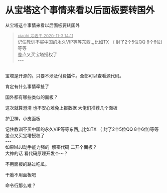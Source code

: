 # 从宝塔这个事情来看以后面板要转国外


从宝塔这个事情来看以后面板要转国外

<div class="quote"><blockquote><font size="2"><a href="https://www.hostloc.com/forum.php?mod=redirect&amp;goto=findpost&amp;pid=9394930&amp;ptid=761705" target="_blank"><font color="#999999">xiaohi 发表于 2020-11-3 14:11</font></a></font><br />
记住教训不买中国的永久VIP等等东西,,,比如TX （ 封了2个5位QQ 8个6位)等等<br />
差点又买宝塔授权了<br />
---</blockquote></div><br />
宝塔是开源的。只要不涉及付费插件。全部可以查看源代码。

肯定有什么事情牵扯了

国外都有哪些类似的面板？

这次就算澄清 也不安心难免上报数据 大佬们推荐几个面板

护卫神，小皮面板

记住教训不买中国的永久VIP等等东西,,,比如TX （ 封了2个5位QQ 8个6位)等等<br />
差点又买宝塔授权了<br />
---<br />
如果MJJ动手能力强的&nbsp;&nbsp;解密代码 二开个面板？<br />
大神的话 看代码原理开发个～？

不用面板的路过吃瓜。<img src="static/image/smiley/default/lol.gif" smilieid="12" border="0" alt="" />

 干脆不用面板吧<br />


命令行那么难？
